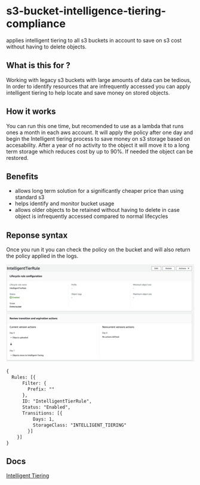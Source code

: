 # s3-bucket-intelligence-tiering-compliance
applies intelligent tiering to all s3 buckets in account to save on s3 cost without having to delete objects.

## What is this for ?
Working with legacy s3 buckets with large amounts of data can be tedious, In order to identify resources that are infrequently accessed you can apply intelligent tiering to help locate and save money on stored objects.

## How it works
You can run this one time, but recomended to use as a lambda that runs ones a month in each aws account. It will apply the policy after one day and begin the Intelligent tiering process to save money on s3 storage based on accesability. After a year of no activity to the object it will move it to a long term storage which reduces cost by up to 90%. If needed the object can be restored.

## Benefits

- allows long term solution for a significantly cheaper price than using standard s3
- helps identify and monitor bucket usage
- allows older objects to be retained without having to delete in case object is infrequently accessed compared to normal lifecycles

## Reponse syntax
Once you run it you can check the policy on the bucket and will also return the policy applied in the logs.

![example bucket](example/policy.png)

```
{
  Rules: [{
      Filter: {
        Prefix: ""
      },
      ID: "IntelligentTierRule",
      Status: "Enabled",
      Transitions: [{
          Days: 1,
          StorageClass: "INTELLIGENT_TIERING"
        }]
    }]
}
```

## Docs
[Intelligent Tiering](https://aws.amazon.com/s3/storage-classes/intelligent-tiering/)
